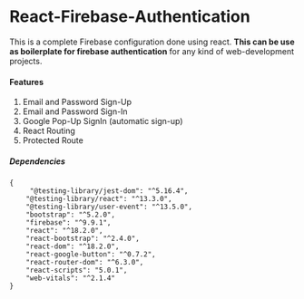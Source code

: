 # React-Firebase-Authentication

This is a complete Firebase configuration done using react. **This can be use as boilerplate for firebase authentication** for any kind of web-development projects.

#### Features

1. Email and Password Sign-Up
2. Email and Password Sign-In
3. Google Pop-Up SignIn (automatic sign-up)
4. React Routing
5. Protected Route

##### Dependencies

```
{
     "@testing-library/jest-dom": "^5.16.4",
    "@testing-library/react": "^13.3.0",
    "@testing-library/user-event": "^13.5.0",
    "bootstrap": "^5.2.0",
    "firebase": "^9.9.1",
    "react": "^18.2.0",
    "react-bootstrap": "^2.4.0",
    "react-dom": "^18.2.0",
    "react-google-button": "^0.7.2",
    "react-router-dom": "^6.3.0",
    "react-scripts": "5.0.1",
    "web-vitals": "^2.1.4"
}
```
